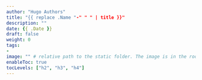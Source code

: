 ```yaml
---
author: "Hugo Authors"
title: "{{ replace .Name "-" " " | title }}"
description: ""
date: {{ .Date }}
draft: false
weight: 0
tags:
- 
image: "" # relative path to the static folder. The image is in the root/static/images folder.
enableToc: true
tocLevels: ["h2", "h3", "h4"]
---
```

